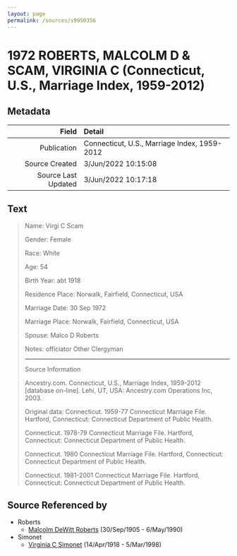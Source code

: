 ```yaml
---
layout: page
permalink: /sources/s9950356
---
```


# 1972 ROBERTS, MALCOLM D & SCAM, VIRGINIA C (Connecticut, U.S., Marriage Index, 1959-2012)

## Metadata

Field | Detail
---:|:---
Publication | Connecticut, U.S., Marriage Index, 1959-2012
Source Created | 3/Jun/2022 10:15:08
Source Last Updated | 3/Jun/2022 10:17:18

## Text

> Name: Virgi C Scam
>
> Gender: Female
>
> Race: White
>
> Age: 54
>
> Birth Year: abt 1918
>
> Residence Place: Norwalk, Fairfield, Connecticut, USA
>
> Marriage Date: 30 Sep 1972
>
> Marriage Place: Norwalk, Fairfield, Connecticut, USA
>
> Spouse: Malco D Roberts
>
> Notes: officiator Other Clergyman
>
> ---
>
> Source Information
>
> Ancestry.com. Connecticut, U.S., Marriage Index, 1959-2012 [database on-line]. Lehi, UT, USA: Ancestry.com Operations Inc, 2003.
>
> Original data: Connecticut. 1959-77 Connecticut Marriage File. Hartford, Connecticut: Connecticut Department of Public Health.
>
> Connecticut. 1978-79 Connecticut Marriage File. Hartford, Connecticut: Connecticut Department of Public Health.
>
> Connecticut. 1980 Connecticut Marriage File. Hartford, Connecticut: Connecticut Department of Public Health.
>
> Connecticut. 1981-2001 Connecticut Marriage File. Hartford, Connecticut: Connecticut Department of Public Health.
>

## Source Referenced by

* Roberts
  * [Malcolm DeWitt Roberts](../people/@21721539@-malcolm-dewitt-roberts-b1905-9-30-d1990-5-6.md) (30/Sep/1905 - 6/May/1990)
* Simonet
  * [Virginia C Simonet](../people/@33863084@-virginia-c-simonet-b1918-4-14-d1998-3-5.md) (14/Apr/1918 - 5/Mar/1998)
